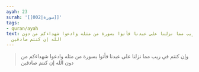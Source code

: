 ```yaml
---
ayah: 23
surah: '[[002|سورة]]'
tags:
- quran/ayah
text: وإن كنتم في ريب مما نزلنا على عبدنا فأتوا بسورة من مثله وادعوا شهداءكم من دون
  الله إن كنتم صادقين
---
```

> وإن كنتم في ريب مما نزلنا على عبدنا فأتوا بسورة من مثله وادعوا شهداءكم من دون الله إن كنتم صادقين

